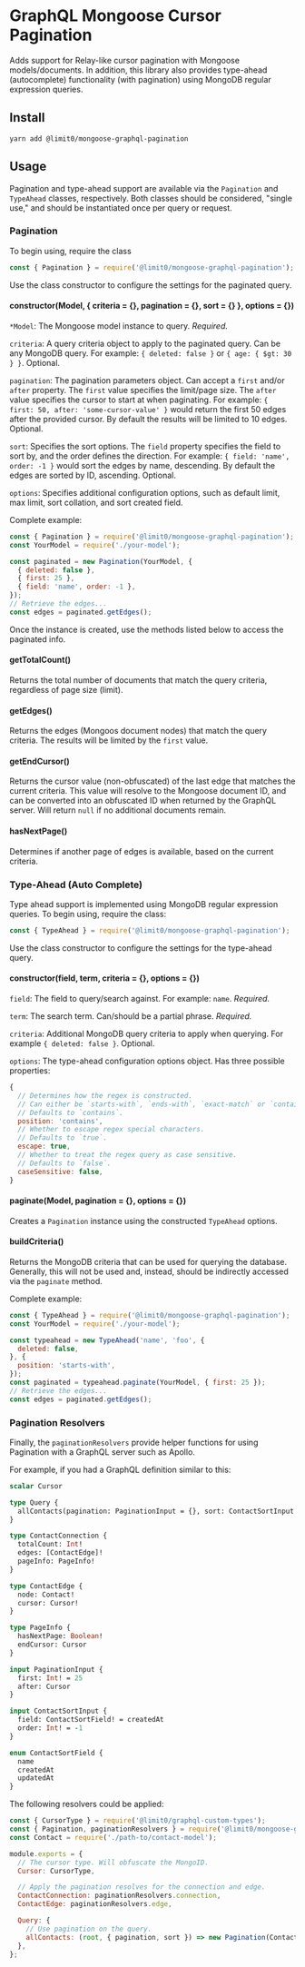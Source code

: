 # GraphQL Mongoose Cursor Pagination
Adds support for Relay-like cursor pagination with Mongoose models/documents. In addition, this library also provides type-ahead (autocomplete) functionality (with pagination) using MongoDB regular expression queries.

## Install
`yarn add @limit0/mongoose-graphql-pagination`

## Usage
Pagination and type-ahead support are available via the `Pagination` and `TypeAhead` classes, respectively. Both classes should be considered, "single use," and should be instantiated once per query or request.

### Pagination
 To begin using, require the class
```js
const { Pagination } = require('@limit0/mongoose-graphql-pagination');
```
Use the class constructor to configure the settings for the paginated query.

#### constructor(Model, { criteria = {}, pagination = {}, sort = {} }, options = {})
`*Model`: The Mongoose model instance to query. _Required._

`criteria`: A query criteria object to apply to the paginated query. Can be any MongoDB query. For example: `{ deleted: false }` or `{ age: { $gt: 30 } }`. Optional.

`pagination`: The pagination parameters object. Can accept a `first` and/or `after` property. The `first` value specifies the limit/page size. The `after` value specifies the cursor to start at when paginating. For example: `{ first: 50, after: 'some-cursor-value' }` would return the first 50 edges after the provided cursor. By default the results will be limited to 10 edges. Optional.

`sort`: Specifies the sort options. The `field` property specifies the field to sort by, and the order defines the direction. For example: `{ field: 'name', order: -1 }` would sort the edges by name, descending. By default the edges are sorted by ID, ascending. Optional.

`options`: Specifies additional configuration options, such as default limit, max limit, sort collation, and sort created field.

Complete example:
```js
const { Pagination } = require('@limit0/mongoose-graphql-pagination');
const YourModel = require('./your-model');

const paginated = new Pagination(YourModel, {
  { deleted: false },
  { first: 25 },
  { field: 'name', order: -1 },
});
// Retrieve the edges...
const edges = paginated.getEdges();
```

Once the instance is created, use the methods listed below to access the paginated info.

#### getTotalCount()
Returns the total number of documents that match the query criteria, regardless of page size (limit).

#### getEdges()
Returns the edges (Mongoos document nodes) that match the query criteria. The results will be limited by the `first` value.

#### getEndCursor()
Returns the cursor value (non-obfuscated) of the last edge that matches the current criteria. This value will resolve to the Mongoose document ID, and can be converted into an obfuscated ID when returned by the GraphQL server. Will return `null` if no additional documents remain.

#### hasNextPage()
Determines if another page of edges is available, based on the current criteria.

### Type-Ahead (Auto Complete)
Type ahead support is implemented using MongoDB regular expression queries. To begin using, require the class:
```js
const { TypeAhead } = require('@limit0/mongoose-graphql-pagination');
```
Use the class constructor to configure the settings for the type-ahead query.

#### constructor(field, term, criteria = {}, options = {})
`field`: The field to query/search against. For example: `name`. _Required._

`term`: The search term. Can/should be a partial phrase. _Required._

`criteria`: Additional MongoDB query criteria to apply when querying. For example `{ deleted: false }`. Optional.

`options`: The type-ahead configuration options object. Has three possible properties:
```js
{
  // Determines how the regex is constructed.
  // Can either be `starts-with`, `ends-with`, `exact-match` or `contains`.
  // Defaults to `contains`.
  position: 'contains',
  // Whether to escape regex special characters.
  // Defaults to `true`.
  escape: true,
  // Whether to treat the regex query as case sensitive.
  // Defaults to `false`.
  caseSensitive: false,
}
```

#### paginate(Model, pagination = {}, options = {})
Creates a `Pagination` instance using the constructed `TypeAhead` options.

#### buildCriteria()
Returns the MongoDB criteria that can be used for querying the database. Generally, this will not be used and, instead, should be indirectly accessed via the `paginate` method.

Complete example:
```js
const { TypeAhead } = require('@limit0/mongoose-graphql-pagination');
const YourModel = require('./your-model');

const typeahead = new TypeAhead('name', 'foo', {
  deleted: false,
}, {
  position: 'starts-with',
});
const paginated = typeahead.paginate(YourModel, { first: 25 });
// Retrieve the edges...
const edges = paginated.getEdges();
```

### Pagination Resolvers
Finally, the `paginationResolvers` provide helper functions for using Pagination with a GraphQL server such as Apollo.

For example, if you had a GraphQL definition similar to this:
```graphql
scalar Cursor

type Query {
  allContacts(pagination: PaginationInput = {}, sort: ContactSortInput = {}): ContactConnection!
}

type ContactConnection {
  totalCount: Int!
  edges: [ContactEdge]!
  pageInfo: PageInfo!
}

type ContactEdge {
  node: Contact!
  cursor: Cursor!
}

type PageInfo {
  hasNextPage: Boolean!
  endCursor: Cursor
}

input PaginationInput {
  first: Int! = 25
  after: Cursor
}

input ContactSortInput {
  field: ContactSortField! = createdAt
  order: Int! = -1
}

enum ContactSortField {
  name
  createdAt
  updatedAt
}
```

The following resolvers could be applied:
```js
const { CursorType } = require('@limit0/graphql-custom-types');
const { Pagination, paginationResolvers } = require('@limit0/mongoose-graphql-pagination');
const Contact = require('./path-to/contact-model');

module.exports = {
  // The cursor type. Will obfuscate the MongoID.
  Cursor: CursorType,

  // Apply the pagination resolves for the connection and edge.
  ContactConnection: paginationResolvers.connection,
  ContactEdge: paginationResolvers.edge,

  Query: {
    // Use pagination on the query.
    allContacts: (root, { pagination, sort }) => new Pagination(Contact, { pagination, sort }),
  },
};
```
